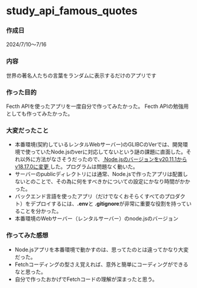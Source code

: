 # study_api_famous_quotes

### 作成日
2024/7/10～7/16
### 内容
世界の著名人たちの言葉をランダムに表示するだけのアプリです
### 作った目的
Fecth APIを使ったアプリを一度自分で作ってみたかった。
Fecth APIの勉強用としても作ってみたかった。
### 大変だったこと
- 本番環境(契約しているレンタルWebサーバー)のGLIBCのVerでは、開発環境で使っていたNode.jsのverに対応してないという謎の課題に直面した。それ以外に方法がなさそうだったので、<u> Node.jsのバージョンをv20.11.1からv18.17.0に変更 </u>した。プログラムは問題なく動いた。
- サーバーのpublicディレクトリには通常、Node.jsで作ったアプリは配置しないとのことで、その為に何をすべきかについての設定にかなり時間がかかった。
- バックエンド言語を使ったアプリ（だけでなくおそらくすべてのプロダクト）をデプロイするには、**.env**と **.gitignore**が非常に重要な役割を持っていることを分かった。
- 本番環境のWebサーバー（レンタルサーバー）のnode.jsのバージョン
### 作ってみた感想
- Node.jsアプリを本番環境で動かすのは、思ってたのとは違ってかなり大変だった。
- Fetchコーディングの型さえ覚えれば、意外と簡単にコーディングができるなと思った。
- 自分で作ったおかげでFetchコードの理解が深まったと思う。
